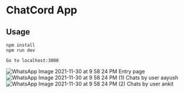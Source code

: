 # ChatCord App
## Usage
```
npm install
npm run dev

Go to localhost:3000
```

![WhatsApp Image 2021-11-30 at 9 58 24 PM](https://user-images.githubusercontent.com/44155189/144091227-be252b7d-bc9e-4764-9a99-e06af3d603c6.jpeg)
Entry page
![WhatsApp Image 2021-11-30 at 9 58 24 PM (1)](https://user-images.githubusercontent.com/44155189/144091237-d4cedde5-4c82-4afd-a0c9-7492b80a7126.jpeg)
Chats by user aayush
![WhatsApp Image 2021-11-30 at 9 58 24 PM (2)](https://user-images.githubusercontent.com/44155189/144091244-1849e911-f092-49f7-8f4b-537d2d882886.jpeg)
Chats by user ankit
